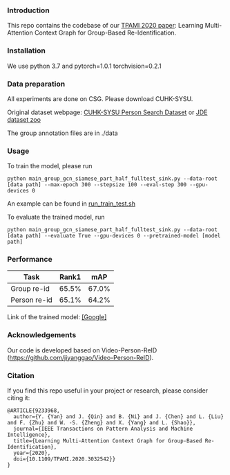 ### Introduction
This repo contains the codebase of our [TPAMI 2020 paper](https://ieeexplore.ieee.org/document/9233968): Learning Multi-Attention Context Graph for Group-Based Re-Identification.

### Installation
We use python 3.7 and pytorch=1.0.1 torchvision=0.2.1

### Data preparation
All experiments are done on CSG. Please download CUHK-SYSU.

Original dataset webpage: [CUHK-SYSU Person Search Dataset](http://www.ee.cuhk.edu.hk/~xgwang/PS/dataset.html) or [JDE dataset zoo](https://github.com/Zhongdao/Towards-Realtime-MOT/blob/master/DATASET_ZOO.md)

The group annotation files are in ./data

### Usage
To train the model, please run

    python main_group_gcn_siamese_part_half_fulltest_sink.py --data-root [data path] --max-epoch 300 --stepsize 100 --eval-step 300 --gpu-devices 0
    
An example can be found in [run_train_test.sh](https://github.com/daodaofr/group_reid/blob/master/run_train_test.sh)

To evaluate the trained model, run
    
    python main_group_gcn_siamese_part_half_fulltest_sink.py --data-root [data path] --evaluate True --gpu-devices 0 --pretrained-model [model path]

### Performance
|Task|Rank1 | mAP | 
|-----|------|-----|
|Group re-id| 65.5%|67.0%| 
|Person re-id|65.1%|64.2%| 

Link of the trained model: [[Google]](https://drive.google.com/file/d/1SLR1w8u0v_LzYepEP4v-eomZtxC3rK39/view?usp=sharing)

### Acknowledgements
Our code is developed based on Video-Person-ReID (https://github.com/jiyanggao/Video-Person-ReID). 

### Citation
If you find this repo useful in your project or research, please consider citing it:
```
@ARTICLE{9233968,
  author={Y. {Yan} and J. {Qin} and B. {Ni} and J. {Chen} and L. {Liu} and F. {Zhu} and W. -S. {Zheng} and X. {Yang} and L. {Shao}},
  journal={IEEE Transactions on Pattern Analysis and Machine Intelligence}, 
  title={Learning Multi-Attention Context Graph for Group-Based Re-Identification}, 
  year={2020},
  doi={10.1109/TPAMI.2020.3032542}}
}
```
